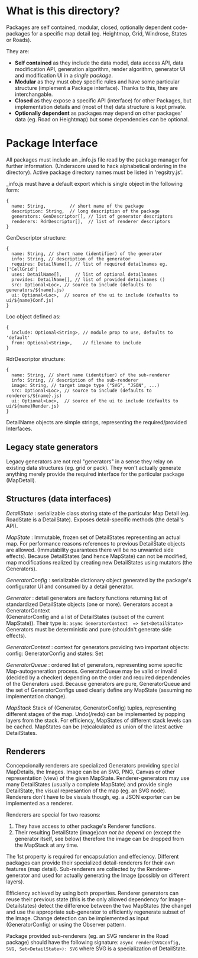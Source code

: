 # What is this directory?

Packages are self contained, modular, closed, optionally dependent code-packages
for a specific map detail (eg. Heightmap, Grid, Windrose, States or Roads).

They are:

- **Self contained** as they include the data model, data access API,
  data modification API, generation algorithm, render algorithm,
  generator UI and modification UI in a *single package*.
- **Modular** as they must obey specific rules and have some particular structure
  (implement a Package interface). Thanks to this, they are interchangable.
- **Closed** as they expose a specific API (interface) for other Packages,
  but implementation details and (most of the) data structure is kept private.
- **Optionally dependent** as packages may depend on other packages' data
  (eg. Road on Heightmap) but some dependencies can be optional.

# Package Interface

All packages must include an _info.js file read by the package manager
for further information. (Underscore used to hack alphabetical ordering in the
directory). Active package directory names must be listed in 'regsitry.js'.

_info.js must have a default export which is single object in the following form:
```
{
  name: String,         // short name of the package
  description: String,  // long description of the package
  generators: GenDescriptor[], // list of generator descriptors
  renderers: RdrDescriptor[],  // list of renderer descriptors
}
```

GenDescriptor structure:
```
{
  name: String, // short name (identifier) of the generator
  info: String, // description of the generator
  requires: DetailName[], // list of required detailnames eg. ['CellGrid']
  uses: DetailName[],     // list of optional detailnames
  provides: DetailName[], // list of provided detailnames ()
  src: Optional<Loc>, // source to include (defaults to generators/${name}.js)
  ui: Optional<Loc>,  // source of the ui to include (defaults to ui/${name}Conf.js)
}
```

Loc object defined as:
```
{
  include: Optional<String>, // module prop to use, defaults to 'default'
  from: Optional<String>,    // filename to include
}
```

RdrDescriptor structure:
```
{
  name: String, // short name (identifier) of the sub-renderer
  info: String, // description of the sub-renderer
  image: String, // target image type ("SVG", "JSON", ...)
  src: Optional<Loc>, // source to include (defaults to renderers/${name}.js)
  ui: Optional<Loc>,  // source of the ui to include (defaults to ui/${name}Render.js)
}
```

DetailName objects are simple strings, representing the required/provided
Interfaces.



## Legacy state generators

Legacy generators are not real "generators" in a sense they relay on existing
data structures (eg. grid or pack). They won't actually generate anything
merely provide the required interface for the particular package (MapDetail).


## Structures (data interfaces)

*DetailState*
: serializable class storing state of the particular Map Detail
  (eg. RoadState is a DetailState). Exposes detail-specific methods
  (the detail's API).

*MapState*
: Immutable, frozen set of DetailStates representing an actual map.
For performance reasons references to previous DetailState objects are allowed.
(Immutability guarantees there will be no unwanted side effects). Because
DetailStates (and hence MapState) can not be modified, map modifications
realized by creating new DetailStates using mutators (the Generators).

*GeneratorConfig*
: serializable dictionary object generated by the package's configurator UI
  and consumed by a detail generator.

*Generator*
: detail generators are factory functions returning list of standardized
DetailState objects (one or more). Generators accept a GeneratorContext  
(GeneratorConfig and a list of DetailStates (subset of the current MapState)).
Their type is:
`async GeneratorContext  => Set<DetailState>`
Generators must be deterministic and pure (shouldn't generate side effects).

*GeneratorContext*
: context for generators providing two important objects:
config: GeneratorConfig and states: Set<DetailState>

*GeneratorQueue*
: ordered list of generators, representing some specific Map-autogeneration
process. GeneratorQueue may be valid or invalid (decided by a checker) depending on
the order and required dependencies of the Generators used. Because generators
are pure, GeneratorQueue and the set of GeneratorConfigs used clearly define
any MapState (assuming no implementation change).

*MapStack*
Stack of (Generator, GeneratorConfig) tuples, representing different stages
of the map. Undo(/redo) can be implemented by popping layers from the stack.
For efficiency, MapStates of different stack levels can be cached.
MapStates can be (re)calculated as union of the latest active DetailStates.  


## Renderers

Concepcionally renderers are specialized Generators providing special
MapDetails, the Images. Image can be an SVG, PNG, Canvas or other representation
(view) of the given MapState. Renderer-generators may use many DetailStates
(usually a complete MapState) and provide single DetailState, the visual
represantion of the map (eg. an SVG node). Renderers don't have to be visuals
though, eg. a JSON exporter can be implemented as a renderer.

Renderers are special for two reasons:

1. They have access to other package's Renderer functions.
2. Their resulting DetailState (image)*can not be depend on*
  (except the generator itself, see below) therefore the image
  can be dropped from the MapStack at any time.

The 1st property is required for encapsulation and effeciency. Different packages
can provide their specialized detail-renderers for their own features (map detail).
Sub-renderers are collected by the Renderer-generator and used for actually
generating the Image (possibly on different layers).

Efficiency achieved by using both properties.
Renderer generators can reuse their previous state (this is the only allowed
dependency for Image-Detailstates) detect the difference between the two
MapStates (the change) and use the appropriate sub-generator to efficiently
regenerate subset of the Image. Change detection can be implemented as
input (GeneratorConfig) or using the Observer pattern.

Package provided sub-renderers (eg. an SVG renderer in the Road package) should
  have the following signature: `async render(SVGConfig, SVG, Set<DetailState>): SVG`
  where SVG is a specialization of DetailState.
